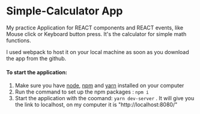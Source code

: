 # Simple-Calculator App

My practice Application for REACT components and REACT events, like Mouse click or Keyboard button press. It's the calculator for simple math functions.

I used webpack to host it on your local machine as soon as you download the app from the github.

#### To start the application:

1. Make sure you have [node](https://nodejs.org/en/), [npm](https://www.npmjs.com) and [yarn](https://yarnpkg.com/lang/en/docs/install/#windows-stable) installed on your computer
2. Run the command to set up the npm packages : `npm i`
3. Start the application with the coomand: `yarn dev-server` . It will give you the link to localhost, on my computer it is "http://localhost:8080/"
